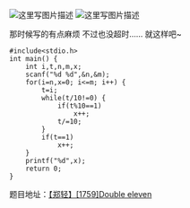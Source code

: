 ![这里写图片描述](http://img.blog.csdn.net/20151221223859789)
![这里写图片描述](http://img.blog.csdn.net/20151221223905698)

那时候写的有点麻烦
不过也没超时……
就这样吧~


```
#include<stdio.h>
int main() {
	int i,t,n,m,x;
	scanf("%d %d",&n,&m);
	for(i=n,x=0; i<=m; i++) {
		t=i;
		while(t/10!=0) {
			if(t%10==1)
				x++;
			t/=10;
		}
		if(t==1)
			x++;
	}
	printf("%d",x);
	return 0;
}

```

题目地址：[【郑轻】[1759]Double eleven](http://acm.zzuli.edu.cn/problem.php?id=1759)